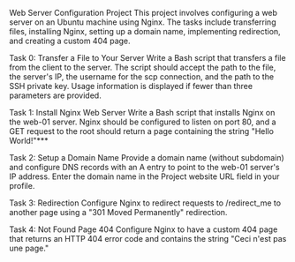 Web Server Configuration Project This project involves configuring a web server on an Ubuntu machine using Nginx. The tasks include transferring files, installing Nginx, setting up a domain name, implementing redirection, and creating a custom 404 page.

Task 0: Transfer a File to Your Server Write a Bash script that transfers a file from the client to the server. The script should accept the path to the file, the server's IP, the username for the scp connection, and the path to the SSH private key. Usage information is displayed if fewer than three parameters are provided.

Task 1: Install Nginx Web Server Write a Bash script that installs Nginx on the web-01 server. Nginx should be configured to listen on port 80, and a GET request to the root should return a page containing the string "Hello World!"***

Task 2: Setup a Domain Name Provide a domain name (without subdomain) and configure DNS records with an A entry to point to the web-01 server's IP address. Enter the domain name in the Project website URL field in your profile.

Task 3: Redirection Configure Nginx to redirect requests to /redirect_me to another page using a "301 Moved Permanently" redirection.

Task 4: Not Found Page 404 Configure Nginx to have a custom 404 page that returns an HTTP 404 error code and contains the string "Ceci n'est pas une page."
